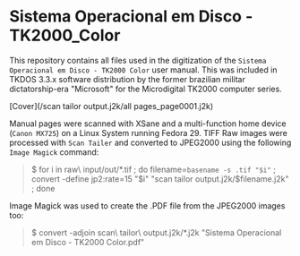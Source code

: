 # Sistema Operacional em Disco - TK2000_Color
This repository contains all files used in the digitization of the `Sistema Operacional em Disco - TK2000 Color` user manual. This was included in TKDOS 3.3.x software distribution by the former brazilian militar dictatorship-era "Microsoft" for the Microdigital TK2000 computer series.

  [Cover](/scan tailor output.j2k/all pages_page0001.j2k)

Manual pages were scanned with XSane and a multi-function home device (`Canon MX725`) on a Linux System running Fedora 29. TIFF Raw images were processed with `Scan Tailer` and converted to JPEG2000 using the following `Image Magick` command: 

> $ for i in raw\ input/out/*.tif ; do filename=`basename -s .tif "$i"` ; convert -define jp2:rate=15 "$i" "scan tailor output.j2k/$filename.j2k" ; done

Image Magick was used to create the .PDF file from the JPEG2000 images too:

> $ convert -adjoin scan\ tailor\ output.j2k/*.j2k "Sistema Operacional em Disco - TK2000 Color.pdf" 
